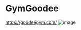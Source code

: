 # GymGoodee

https://goodeegym.com/
![image](https://user-images.githubusercontent.com/75296391/178481338-ea86fdf6-97ec-433c-aaa6-9e0b4fad67b3.png)
